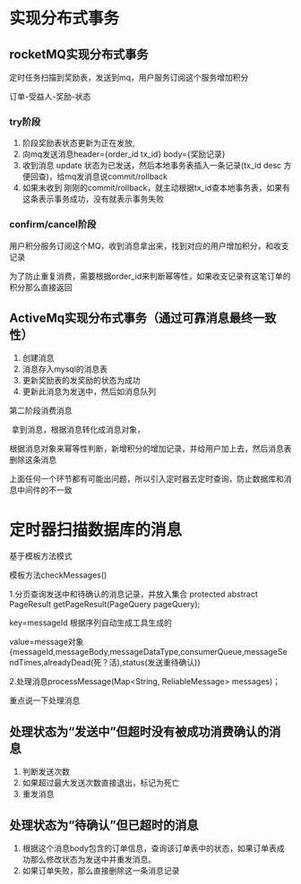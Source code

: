 # 实现分布式事务

## rocketMQ实现分布式事务

定时任务扫描到奖励表，发送到mq，用户服务订阅这个服务增加积分  

订单-受益人-奖励-状态

### try阶段

1. 阶段奖励表状态更新为正在发放,
2. 向mq发送消息header={order_id tx_id}  body={奖励记录}
3. 收到消息 update 状态为已发送，然后本地事务表插入一条记录(tx_id desc  方便回查)，给mq发消息说commit/rollback
4. 如果未收到 刚刚的commit/rollback，就主动根据tx_id查本地事务表，如果有这条表示事务成功，没有就表示事务失败

### confirm/cancel阶段

​	用户积分服务订阅这个MQ，收到消息拿出来，找到对应的用户增加积分，和收支记录

为了防止重复消费，需要根据order_id来判断幂等性，如果收支记录有这笔订单的积分那么直接返回



## 	ActiveMq实现分布式事务（通过可靠消息最终一致性）

1. 创建消息
2. 消息存入mysql的消息表
3. 更新奖励表的发奖励的状态为成功
4. 更新此消息为发送中，然后如消息队列

第二阶段消费消息

​	拿到消息，根据消息转化成消息对象，

​	根据消息对象来幂等性判断，新增积分的增加记录，并给用户加上去，然后消息表删除这条消息





上面任何一个环节都有可能出问题，所以引入定时器去定时查询，防止数据库和消息中间件的不一致

# 定时器扫描数据库的消息

基于模板方法模式

模板方法checkMessages()



1.分页查询发送中和待确认的消息记录，并放入集合 protected abstract PageResult<ReliableMessage> getPageResult(PageQuery pageQuery);

key=messageId 根据序列自动生成工具生成的

value=message对象{messageId,messageBody,messageDataType,consumerQueue,messageSendTimes,alreadyDead(死？活),status(发送重待确认)}

2.处理消息processMessage(Map<String, ReliableMessage> messages)；



重点说一下处理消息

## 处理状态为“发送中”但超时没有被成功消费确认的消息

1. 判断发送次数
2. 如果超过最大发送次数直接退出，标记为死亡
3. 重发消息

## 处理状态为“待确认”但已超时的消息

1. 根据这个消息body包含的订单信息，查询该订单表中的状态，如果订单表成功那么修改状态为发送中并重发消息。
2. 如果订单失败，那么直接删除这一条消息记录

